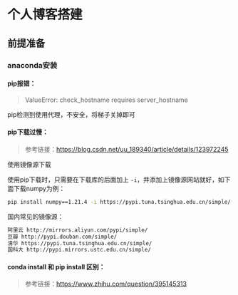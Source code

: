 # 个人博客搭建

## 前提准备

### anaconda安装

#### pip报错：

>   ValueError: check_hostname requires server_hostname

pip检测到使用代理，不安全，将梯子关掉即可

#### pip下载过慢：

>   参考链接：https://blog.csdn.net/uu_189340/article/details/123972245

使用镜像源下载

使用pip下载时，只需要在下载库的后面加上 `-i`，并添加上镜像源网站就好，如下面下载numpy为例：

```bash
pip install numpy==1.21.4 -i https://pypi.tuna.tsinghua.edu.cn/simple/
```

国内常见的镜像源：

```bash
阿里云 http://mirrors.aliyun.com/pypi/simple/
豆瓣 http://pypi.douban.com/simple/
清华 https://pypi.tuna.tsinghua.edu.cn/simple/
国科大 http://pypi.mirrors.ustc.edu.cn/simple/
```

#### conda install 和 pip install 区别：

>   参考链接：https://www.zhihu.com/question/395145313